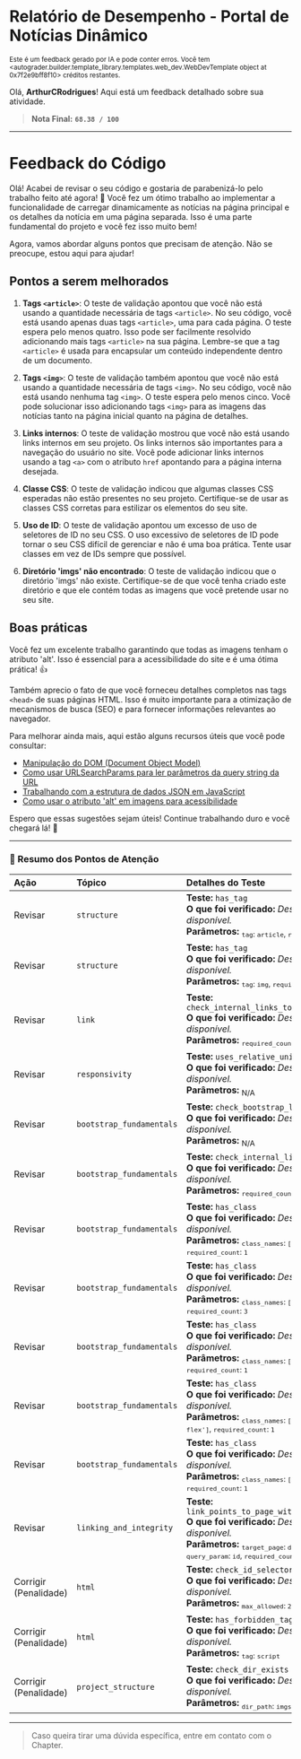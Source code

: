 # Relatório de Desempenho - Portal de Notícias Dinâmico
<sup>Este é um feedback gerado por IA e pode conter erros. Você tem <autograder.builder.template_library.templates.web_dev.WebDevTemplate object at 0x7f2e9bff8f10> créditos restantes.</sup>

Olá, **ArthurCRodrigues**! Aqui está um feedback detalhado sobre sua atividade.
> **Nota Final:** **`68.38 / 100`**
---
# Feedback do Código

Olá! Acabei de revisar o seu código e gostaria de parabenizá-lo pelo trabalho feito até agora! 👏 Você fez um ótimo trabalho ao implementar a funcionalidade de carregar dinamicamente as notícias na página principal e os detalhes da notícia em uma página separada. Isso é uma parte fundamental do projeto e você fez isso muito bem!

Agora, vamos abordar alguns pontos que precisam de atenção. Não se preocupe, estou aqui para ajudar!

## Pontos a serem melhorados

1. **Tags `<article>`**: O teste de validação apontou que você não está usando a quantidade necessária de tags `<article>`. No seu código, você está usando apenas duas tags `<article>`, uma para cada página. O teste espera pelo menos quatro. Isso pode ser facilmente resolvido adicionando mais tags `<article>` na sua página. Lembre-se que a tag `<article>` é usada para encapsular um conteúdo independente dentro de um documento.

2. **Tags `<img>`**: O teste de validação também apontou que você não está usando a quantidade necessária de tags `<img>`. No seu código, você não está usando nenhuma tag `<img>`. O teste espera pelo menos cinco. Você pode solucionar isso adicionando tags `<img>` para as imagens das notícias tanto na página inicial quanto na página de detalhes.

3. **Links internos**: O teste de validação mostrou que você não está usando links internos em seu projeto. Os links internos são importantes para a navegação do usuário no site. Você pode adicionar links internos usando a tag `<a>` com o atributo `href` apontando para a página interna desejada.

4. **Classe CSS**: O teste de validação indicou que algumas classes CSS esperadas não estão presentes no seu projeto. Certifique-se de usar as classes CSS corretas para estilizar os elementos do seu site. 

5. **Uso de ID**: O teste de validação apontou um excesso de uso de seletores de ID no seu CSS. O uso excessivo de seletores de ID pode tornar o seu CSS difícil de gerenciar e não é uma boa prática. Tente usar classes em vez de IDs sempre que possível.

6. **Diretório 'imgs' não encontrado**: O teste de validação indicou que o diretório 'imgs' não existe. Certifique-se de que você tenha criado este diretório e que ele contém todas as imagens que você pretende usar no seu site.

## Boas práticas

Você fez um excelente trabalho garantindo que todas as imagens tenham o atributo 'alt'. Isso é essencial para a acessibilidade do site e é uma ótima prática! 👍

Também aprecio o fato de que você forneceu detalhes completos nas tags `<head>` de suas páginas HTML. Isso é muito importante para a otimização de mecanismos de busca (SEO) e para fornecer informações relevantes ao navegador.

Para melhorar ainda mais, aqui estão alguns recursos úteis que você pode consultar:

- [Manipulação do DOM (Document Object Model)](https://developer.mozilla.org/pt-BR/docs/Web/API/Document_Object_Model/Introduction)
- [Como usar URLSearchParams para ler parâmetros da query string da URL](https://developer.mozilla.org/pt-BR/docs/Web/API/URLSearchParams)
- [Trabalhando com a estrutura de dados JSON em JavaScript](https://developer.mozilla.org/pt-BR/docs/Learn/JavaScript/Objects/JSON)
- [Como usar o atributo 'alt' em imagens para acessibilidade](https://developer.mozilla.org/pt-BR/docs/Web/HTML/Element/img)

Espero que essas sugestões sejam úteis! Continue trabalhando duro e você chegará lá! 🚀


---

### 📝 Resumo dos Pontos de Atenção
| Ação | Tópico | Detalhes do Teste |
|:---|:---|:---|
| Revisar | `structure` | **Teste:** `has_tag`<br>**O que foi verificado:** *Descrição não disponível.*<br>**Parâmetros:** <sub>`tag`: `article`, `required_count`: `4`</sub> |
| Revisar | `structure` | **Teste:** `has_tag`<br>**O que foi verificado:** *Descrição não disponível.*<br>**Parâmetros:** <sub>`tag`: `img`, `required_count`: `5`</sub> |
| Revisar | `link` | **Teste:** `check_internal_links_to_article`<br>**O que foi verificado:** *Descrição não disponível.*<br>**Parâmetros:** <sub>`required_count`: `4`</sub> |
| Revisar | `responsivity` | **Teste:** `uses_relative_units`<br>**O que foi verificado:** *Descrição não disponível.*<br>**Parâmetros:** <sub>N/A</sub> |
| Revisar | `bootstrap_fundamentals` | **Teste:** `check_bootstrap_linked`<br>**O que foi verificado:** *Descrição não disponível.*<br>**Parâmetros:** <sub>N/A</sub> |
| Revisar | `bootstrap_fundamentals` | **Teste:** `check_internal_links`<br>**O que foi verificado:** *Descrição não disponível.*<br>**Parâmetros:** <sub>`required_count`: `3`</sub> |
| Revisar | `bootstrap_fundamentals` | **Teste:** `has_class`<br>**O que foi verificado:** *Descrição não disponível.*<br>**Parâmetros:** <sub>`class_names`: `['row']`, `required_count`: `1`</sub> |
| Revisar | `bootstrap_fundamentals` | **Teste:** `has_class`<br>**O que foi verificado:** *Descrição não disponível.*<br>**Parâmetros:** <sub>`class_names`: `['col-*']`, `required_count`: `3`</sub> |
| Revisar | `bootstrap_fundamentals` | **Teste:** `has_class`<br>**O que foi verificado:** *Descrição não disponível.*<br>**Parâmetros:** <sub>`class_names`: `['text-center']`, `required_count`: `1`</sub> |
| Revisar | `bootstrap_fundamentals` | **Teste:** `has_class`<br>**O que foi verificado:** *Descrição não disponível.*<br>**Parâmetros:** <sub>`class_names`: `['d-flex', 'd-*-flex']`, `required_count`: `1`</sub> |
| Revisar | `bootstrap_fundamentals` | **Teste:** `has_class`<br>**O que foi verificado:** *Descrição não disponível.*<br>**Parâmetros:** <sub>`class_names`: `['bg-*']`, `required_count`: `1`</sub> |
| Revisar | `linking_and_integrity` | **Teste:** `link_points_to_page_with_query_param`<br>**O que foi verificado:** *Descrição não disponível.*<br>**Parâmetros:** <sub>`target_page`: `detalhes.html`, `query_param`: `id`, `required_count`: `3`</sub> |
| Corrigir (Penalidade) | `html` | **Teste:** `check_id_selector_over_usage`<br>**O que foi verificado:** *Descrição não disponível.*<br>**Parâmetros:** <sub>`max_allowed`: `2`</sub> |
| Corrigir (Penalidade) | `html` | **Teste:** `has_forbidden_tag`<br>**O que foi verificado:** *Descrição não disponível.*<br>**Parâmetros:** <sub>`tag`: `script`</sub> |
| Corrigir (Penalidade) | `project_structure` | **Teste:** `check_dir_exists`<br>**O que foi verificado:** *Descrição não disponível.*<br>**Parâmetros:** <sub>`dir_path`: `imgs`</sub> |


---
> Caso queira tirar uma dúvida específica, entre em contato com o Chapter.